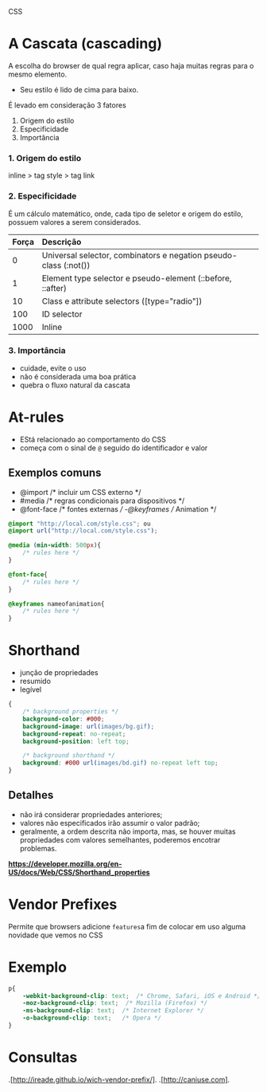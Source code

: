 CSS
# A Cascata (cascading)

A escolha do browser de qual regra aplicar, caso haja muitas regras para o mesmo elemento.

* Seu estilo é lido de cima para baixo.

É levado em consideração 3 fatores

1. Origem do estilo
2. Especificidade
3. Importância


### 1. Origem do estilo

inline > tag style > tag link

### 2. Especificidade

É um cálculo matemático, onde, cada tipo de seletor e origem do estilo, possuem valores a serem considerados.

|Força|Descrição|
|:---|:---|
|0    |   Universal selector, combinators e negation pseudo-class (:not())|
|1    |   Element type selector e pseudo-element (::before, ::after)|
|10   |   Class e attribute selectors ([type="radio"])|
|100  |   ID selector|
|1000 |   Inline|

### 3. Importância

* cuidade, evite o uso
* não é considerada uma boa prática
* quebra o fluxo natural da cascata

# At-rules

* EStá relacionado ao comportamento do CSS
* começa com o sinal de `@` seguido do identificador e valor

## Exemplos comuns

- @import   /* incluir um CSS externo */
- #media    /* regras condicionais para dispositivos */
- @font-face    /* fontes externas */
-@keyframes /* Animation */

```css
@import "http://local.com/style.css"; ou 
@import url("http://local.com/style.css");

@media (min-width: 500px){
    /* rules here */
}

@font-face{
    /* rules here */
}

@keyframes nameofanimation{
    /* rules here */
}
```

# Shorthand

* junção de propriedades
* resumido
* legível

```css
{
    /* background properties */
    background-color: #000;
    background-image: url(images/bg.gif);
    background-repeat: no-repeat;
    background-position: left top;

    /* background shorthand */
    background: #000 url(images/bd.gif) no-repeat left top;
}

```

## Detalhes

* não irá considerar propriedades anteriores;
* valores não especificados irão assumir o valor padrão;
* geralmente, a ordem descrita não importa, mas, se houver muitas propriedades com valores semelhantes, poderemos encotrar problemas.

**https://developer.mozilla.org/en-US/docs/Web/CSS/Shorthand_properties**

# Vendor Prefixes

Permite que browsers adicione `features`a fim de colocar em uso alguma novidade que vemos no CSS

# Exemplo

```css
p{
    -webkit-background-clip: text;  /* Chrome, Safari, iOS e Android */
    -moz-background-clip: text;  /* Mozilla (Firefox) */
    -ms-background-clip: text;  /* Internet Explorer */
    -o-background-clip: text;   /* Opera */
}
```

# Consultas

.[http://ireade.github.io/wich-vendor-prefix/].
.[http://caniuse.com].